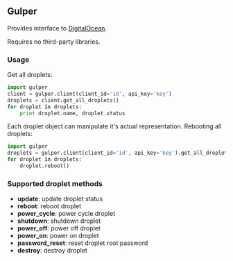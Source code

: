 ## Gulper

Provides interface to [DigitalOcean](https://www.digitalocean.com).

Requires no third-party libraries.

### Usage

Get all droplets:

```python
import gulper
client = gulper.client(client_id='id', api_key='key')
droplets = client.get_all_droplets()
for droplet in droplets:
    print droplet.name, droplet.status
```

Each droplet object can manipulate it's actual representation.
Rebooting all droplets:

```python
import gulper
droplets = gulper.client(client_id='id', api_key='key').get_all_droplets()
for droplet in droplets:
    droplet.reboot()
```

### Supported droplet methods

- **update**: update droplet status
- **reboot**: reboot droplet
- **power_cycle**: power cycle droplet
- **shutdown**: shutdown droplet
- **power_off**: power off droplet
- **power_on**: power on droplet
- **password\_reset**: reset droplet root password
- **destroy**: destroy droplet

